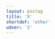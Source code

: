 ```yaml
---
layout: postag
title: 'X'
shortdef: 'other'
udver: '2'
---
```

<!-- Interlanguage links updated Út zář 29 20:23:04 CEST 2020 -->
